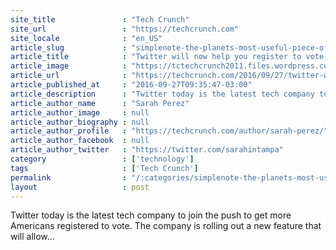 ```yaml
---
site_title               : "Tech Crunch"
site_url                 : "https://techcrunch.com"
site_locale              : "en_US"
article_slug             : "simplenote-the-planets-most-useful-piece-of-software-is-now-open-source-on-ios-macos-and-android"
article_title            : "Twitter will now help you register to vote, answer voter questions via direct message"
article_image            : "https://tctechcrunch2011.files.wordpress.com/2016/09/screen-shot-2016-09-27-at-12-32-05-pm.png?w=764&h=400&crop=1"
article_url              : "https://techcrunch.com/2016/09/27/twitter-will-now-help-you-register-to-vote-answer-voter-questions-via-direct-message/"
article_published_at     : "2016-09-27T09:35:47-03:00"
article_description      : "Twitter today is the latest tech company to join the push to get more Americans registered to vote. The company is rolling out a new feature that will allow..."
article_author_name      : "Sarah Perez"
article_author_image     : null
article_author_biography : null
article_author_profile   : "https://techcrunch.com/author/sarah-perez/"
article_author_facebook  : null
article_author_twitter   : "https://twitter.com/sarahintampa"
category                 : ['technology']
tags                     : ['Tech Crunch']
permalink                : "/:categories/simplenote-the-planets-most-useful-piece-of-software-is-now-open-source-on-ios-macos-and-android/"
layout                   : post
---
```


Twitter today is the latest tech company to join the push to get more Americans registered to vote. The company is rolling out a new feature that will allow...
